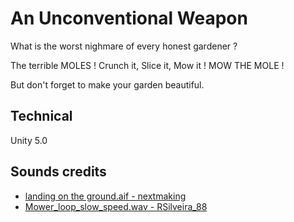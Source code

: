 # An Unconventional Weapon

What is the worst nighmare of every honest gardener ?

The terrible MOLES !
Crunch it, Slice it, Mow it !
MOW THE MOLE !

But don't forget to make your garden beautiful.

## Technical

Unity 5.0

## Sounds credits

* [landing on the ground.aif - nextmaking](http://freesound.org/people/nextmaking/sounds/86005/ "Freesound.org")
* [Mower_loop_slow_speed.wav - RSilveira_88](http://freesound.org/people/RSilveira_88/sounds/216381/ "Freesound.org")